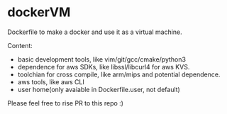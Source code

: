 # dockerVM
Dockerfile to make a docker and use it as a virtual machine.

Content:
- basic development tools, like vim/git/gcc/cmake/python3
- dependence for aws SDKs, like libssl/libcurl4 for aws KVS.
- toolchian for cross compile, like arm/mips and potential dependence.
- aws tools, like aws CLI
- user home(only avaiable in Dockerfile.user, not default)

Please feel free to rise PR to this repo :)
